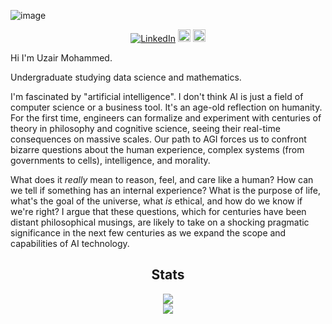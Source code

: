 ![image](https://github.com/uzairname/uzairname/assets/23709618/9a622774-218f-4551-9b37-542721d5f547)



<div align=center>
        <a href="https://www.linkedin.com/in/uzair-m/"><img src="https://img.shields.io/badge/Linkedin-0077b5?style=flat&logo=linkedin" alt="LinkedIn" /></a>    
      <a href="mailto:uzair.m6d@gmail.com"><img src="https://img.shields.io/badge/Gmail-D14836?style=for-the-badge&logo=gmail&logoColor=white" alt="Gmail" height="20px" /></a> 
         <a href="https://github.com/uzairname"><img src="https://img.shields.io/badge/-Github-000?style=flat&logo=Github&logoColor=white" alt="Github" height="20px" /></a>
</div>

Hi I'm Uzair Mohammed. 

Undergraduate studying data science and mathematics.

I'm fascinated by "artificial intelligence". I don't think AI is just a field of computer science or a business tool. It's an age-old reflection on humanity. For the first time, engineers can formalize and experiment with centuries of theory in philosophy and cognitive science, seeing their real-time consequences on massive scales. Our path to AGI forces us to confront bizarre questions about the human experience, complex systems (from governments to cells), intelligence, and morality.

What does it *really* mean to reason, feel, and care like a human? How can we tell if something has an internal experience? What is the purpose of life, what's the goal of the universe, what *is* ethical, and how do we know if we're right? I argue that these questions, which for centuries have been distant philosophical musings, are likely to take on a shocking pragmatic significance in the next few centuries as we expand the scope and capabilities of AI technology.

<h2 align="center"> Stats </h2>
<div align="center"> 
  <img align="center" src="https://github-readme-stats.vercel.app/api?username=uzairname&count_private=true&show_icons=true&theme=noctis_minimus"/>
<!-- [![Aman's GitHub stats](https://github-readme-stats.vercel.app/api?username=uzairname)](https://github.com/uzairname/github-readme-stats) -->
</div> 
<div align="center"> 
  <img align="center" src="https://github-readme-stats.vercel.app/api/top-langs/?username=uzairname&layout=compact&theme=noctis_minimus" />
<!-- [![Top Langs](https://github-readme-stats.vercel.app/api/top-langs/?username=uzairname&layout=compact)](https://github.com/uzairname/github-readme-stats) -->
</div>
